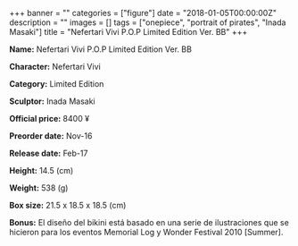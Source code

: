 +++
banner = ""
categories = ["figure"]
date = "2018-01-05T00:00:00Z"
description = ""
images = []
tags = ["onepiece", "portrait of pirates", "Inada Masaki"]
title = "Nefertari Vivi P.O.P Limited Edition Ver. BB"
+++

**Name:** Nefertari Vivi P.O.P Limited Edition Ver. BB

**Character:** Nefertari Vivi

**Category:** Limited Edition 

**Sculptor:** Inada Masaki

**Official price:** 8400 ¥

**Preorder date:** Nov-16

**Release date:** Feb-17

**Height:** 14.5 (cm)

**Weight:** 538 (g)

**Box size:** 21.5 x 18.5 x 18.5 (cm)

**Bonus:** El diseño del bikini está basado en una serie de ilustraciones que se hicieron para los eventos Memorial Log y Wonder Festival 2010 [Summer].
